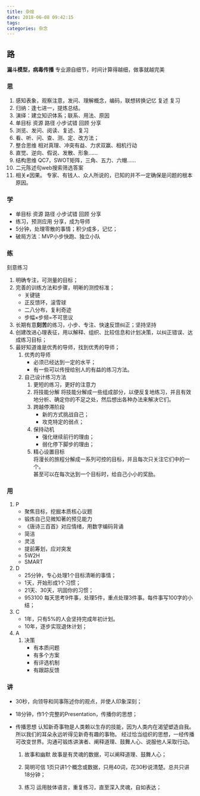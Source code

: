 ```yaml
---
title: 杂烩
date: 2018-06-08 09:42:15
tags: 
categories: 杂念
---
```



## 路
**漏斗模型，病毒传播**
专业源自细节，时间计算得越细，做事就越完美
	
### 思

1. 感知表象，观察注意，发问、理解概念，编码，联想转换记忆 复述 复习
1. 归纳：逢七进一，提炼总结。
1. 演绎：建立知识体系；联系、用法、原因
1. 单目标 资源 路径 小步试错 回顾 分享
1. 浏览、发问、阅读、复述、复习
1. 看、听、问、查、测、定、改方法；
1. 整合思维
	相对真理、冲突有益、力求双赢、相机行动
1. 直觉、逆向、假说、发散、形象……
1. 结构思维
	QC7，SWOT矩阵，三角、五力、六帽……
1. 二元陈述句web搜索筛选答案
1. 相关≠因果。
	专家、有钱人、众人所说的，已知的并不一定确保是问题的根本原因。
<!--more-->	
### 学
- 单目标 资源 路径 小步试错 回顾 分享
- 练习，预测应用 分享，成为导师
- 5分钟，处理零散的事情；积少成多，记忆；
- 破局方法：MVP小步快跑、独立小队
### 练
刻意练习
1. 明确专注，可测量的目标；
1. 完善的训练方法和步骤，明晰的测控标准；
	- 关键链
	- 正反馈环，滚雪球
	- 二八分布，复利奇迹
	- 步幅×步频=不可思议
1. 长期有意**刻苦**的练习，小步、专注、快速反馈纠正；坚持坚持
1. 创建改进心理表征，用以解释、组织、比较信息和计划决策，以纠正错误、达成练习目标；
1. 最好知道谁是优秀的导师，找到优秀的导师；
	1. 优秀的导师
		- 必须已经达到一定的水平；
		- 有一些可以传授给别人的有益的练习方法。
	1. 自己设计练习方法
		1.  更短的练习，更好的注意力
		1.  将技能分解
			将技能分解成一些组成部分，以便反复地练习，并且有效地分析、确定你的不足之处，然后想出各种办法来解决它们。
		1. 跨越停滞阶段
			+ 新的方式挑战自己；
			+ 攻克特定的弱点；
		1. 保持动机	
			+ 强化继续前行的理由；
			+ 弱化停下脚步的理由；
		1. 精心设置目标  
		将漫长的旅程分解成一系列可控的目标，并且每次只关注它们中的一个。  
		甚至可以在每次达到一个目标时，给自己小小的奖励。

### 用
1. P
	- 聚焦目标，挖掘本质核心议题
	- 锻炼自己见微知著的预见能力	
	- 《唐诗三百首》对应情绪，用数字编码背诵
	- 简洁
	- 灵活
	- 提前筹划，应对突发			
	- 5W2H
	- SMART
1. D
	- 25分钟，专心处理1个目标清晰的事情；
	- 1天，开始形成1个习惯；
	- 21天、30天，巩固你的习惯；
	- 953100
		每天思考9件事，处理5件，重点处理3件事。每件事写100字的小结；
1. C
	- 1年，只有5%的人会坚持完成年初计划。
	- 10年，逐步实现退休计划；	
1. A
	1. 决策
		- 有本质问题
		- 有多个方案
		- 有评选机制
		- 有跟踪反馈
### 讲
- 30秒，向领导和同事陈述你的观点，并使人印象深刻；		
- 18分钟，作1个完整的Presentation，传播你的思想；	
- 传播思想
	认知新奇事物是人类赖以生存的技能，因为人类内在渴望塑造自我。所以我们的耳朵永远听得见新奇有趣的事物。
经过恰当组织的思想，一经传播可改变世界。沟通可锻炼讲演者、阐释道理、鼓舞人心、说服他人采取行动。

	1. 故事和幽默
	故事是有灵魂的数据，可以阐释道理、鼓舞人心；

	1. 简明可信
	1页只讲1个概念或数据，只用40词，花30秒说清楚。总共只讲18分钟；

	1. 练习
	运用肢体语言，重复练习，直至深入灵魂，自如表达；

		